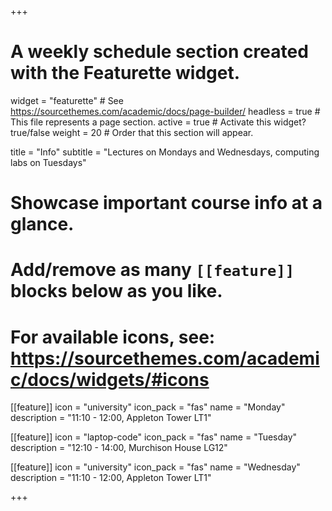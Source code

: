 +++
# A weekly schedule section created with the Featurette widget.
widget = "featurette"  # See https://sourcethemes.com/academic/docs/page-builder/
headless = true  # This file represents a page section.
active = true  # Activate this widget? true/false
weight = 20  # Order that this section will appear.

title = "Info"
subtitle = "Lectures on Mondays and Wednesdays, computing labs on Tuesdays"

# Showcase important course info at a glance.
# 
# Add/remove as many `[[feature]]` blocks below as you like.
# 
# For available icons, see: https://sourcethemes.com/academic/docs/widgets/#icons

[[feature]]
  icon = "university"
  icon_pack = "fas"
  name = "Monday"
  description = "11:10 - 12:00, Appleton Tower LT1"  
  
[[feature]]
  icon = "laptop-code"
  icon_pack = "fas"
  name = "Tuesday"
  description = "12:10 - 14:00, Murchison House LG12"
  
[[feature]]
  icon = "university"
  icon_pack = "fas"
  name = "Wednesday"
  description = "11:10 - 12:00, Appleton Tower LT1"  

+++
